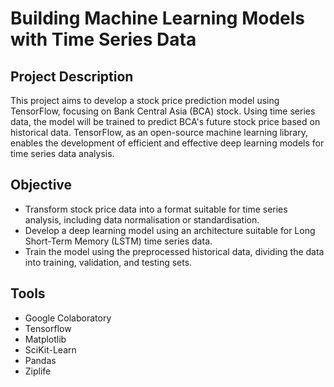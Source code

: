 # Building Machine Learning Models with Time Series Data

## Project Description

This project aims to develop a stock price prediction model using TensorFlow, focusing on Bank Central Asia (BCA) stock. Using time series data, the model will be trained to predict BCA's future stock price based on historical data. TensorFlow, as an open-source machine learning library, enables the development of efficient and effective deep learning models for time series data analysis.

## Objective
- Transform stock price data into a format suitable for time series analysis, including data normalisation or standardisation.
- Develop a deep learning model using an architecture suitable for Long Short-Term Memory (LSTM) time series data.
- Train the model using the preprocessed historical data, dividing the data into training, validation, and testing sets.

## Tools
- Google Colaboratory
- Tensorflow
- Matplotlib
- SciKit-Learn
- Pandas
- Ziplife
